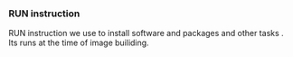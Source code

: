 ### RUN instruction

RUN instruction we use to install software and packages and other tasks . Its runs at the time of image builiding.
